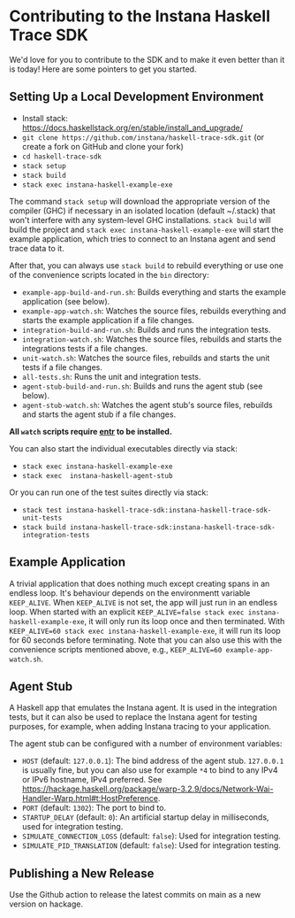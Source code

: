 Contributing to the Instana Haskell Trace SDK
=============================================

We'd love for you to contribute to the SDK and to make it even better than it is today! Here are some pointers to get you started.

Setting Up a Local Development Environment
------------------------------------------

* Install stack: <https://docs.haskellstack.org/en/stable/install_and_upgrade/>
* `git clone https://github.com/instana/haskell-trace-sdk.git` (or create a fork on GitHub and clone your fork)
* `cd haskell-trace-sdk`
* `stack setup`
* `stack build`
* `stack exec instana-haskell-example-exe`

The command `stack setup` will download the appropriate version of the compiler (GHC) if necessary in an isolated location (default ~/.stack) that won't interfere with any system-level GHC installations. `stack build` will build the project and `stack exec instana-haskell-example-exe` will start the example application, which tries to connect to an Instana agent and send trace data to it.

After that, you can always use `stack build` to rebuild everything or use one of the convenience scripts located in the `bin` directory:

* `example-app-build-and-run.sh`: Builds everything and starts the example application (see below).
* `example-app-watch.sh`: Watches the source files, rebuilds everything and starts the example application if a file changes.
* `integration-build-and-run.sh`: Builds and runs the integration tests.
* `integration-watch.sh`: Watches the source files, rebuilds and starts the integrations tests if a file changes.
* `unit-watch.sh`: Watches the source files, rebuilds and starts the unit tests if a file changes.
* `all-tests.sh`: Runs the unit and integration tests.
* `agent-stub-build-and-run.sh`: Builds and runs the agent stub (see below).
* `agent-stub-watch.sh`: Watches the agent stub's source files, rebuilds and starts the agent stub if a file changes.

**All `watch` scripts require [entr](http://www.entrproject.org/) to be installed.**

You can also start the individual executables directly via stack:

* `stack exec instana-haskell-example-exe`
* `stack exec  instana-haskell-agent-stub`

Or you can run one of the test suites directly via stack:

* `stack test instana-haskell-trace-sdk:instana-haskell-trace-sdk-unit-tests`
* `stack build instana-haskell-trace-sdk:instana-haskell-trace-sdk-integration-tests`

Example Application
------------------

A trivial application that does nothing much except creating spans in an endless loop. It's behaviour depends on the environmentt variable `KEEP_ALIVE`. When `KEEP_ALIVE` is not set, the app will just run in an endless loop. When started with an explicit `KEEP_ALIVE=false stack exec instana-haskell-example-exe`, it will only run its loop once and then terminated. With `KEEP_ALIVE=60 stack exec instana-haskell-example-exe`, it will run its loop for 60 seconds before terminating. Note that you can also use this with the convenience scripts mentioned above, e.g., `KEEP_ALIVE=60 example-app-watch.sh`.

Agent Stub
----------

A Haskell app that emulates the Instana agent. It is used in the integration tests, but it can also be used to replace the Instana agent for testing purposes, for example, when adding Instana tracing to your application.

The agent stub can be configured with a number of environment variables:

* `HOST` (default: `127.0.0.1`): The bind address of the agent stub. `127.0.0.1` is usually fine, but you can also use for example `*4` to bind to any IPv4 or IPv6 hostname, IPv4 preferred. See <https://hackage.haskell.org/package/warp-3.2.9/docs/Network-Wai-Handler-Warp.html#t:HostPreference>.
* `PORT` (default: `1302`): The port to bind to.
* `STARTUP_DELAY` (default: `0`): An artificial startup delay in milliseconds, used for integration testing.
* `SIMULATE_CONNECTION_LOSS` (default: `false`): Used for integration testing.
* `SIMULATE_PID_TRANSLATION` (default: `false`): Used for integration testing.

Publishing a New Release
------------------------

Use the Github action to release the latest commits on main as a new version on hackage.

